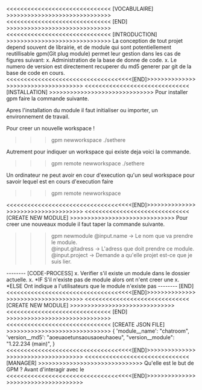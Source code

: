 
<<<<<<<<<<<<<<<<<<<<<<<<<<<<<< [VOCABULAIRE] >>>>>>>>>>>>>>>>>>>>>>>>>>>>>>
<<<<<<<<<<<<<<<<<<<<<<<<<<<<<< [END] >>>>>>>>>>>>>>>>>>>>>>>>>>>>>>
<<<<<<<<<<<<<<<<<<<<<<<<<<<<<< [INTRODUCTION] >>>>>>>>>>>>>>>>>>>>>>>>>>>>>>
La conception de tout projet depend souvent de librairie, et de module qui sont potentiellement reutillisable 
gpm(Git plug module) permet leur gestion dans les cas de figures suivant: 
x. Administration de la base de donne de code.
x. Le numero de version est directement recuperer du md5 generer par git de la base de code en cours.
<<<<<<<<<<<<<<<<<<<<<<<<<<<<<<<<<<<<[END]>>>>>>>>>>>>>>>>>>>>>>>>>>>>>>>>>>>>
<<<<<<<<<<<<<<<<<<<<<<<<<<<<<< [INSTALLATION] >>>>>>>>>>>>>>>>>>>>>>>>>>>>>>
Pour installer gpm faire la commande suivante.

Apres l'installation du module il faut initialiser ou importer, un environnement de travail.

Pour creer un nouvelle workspace !
>>> gpm newworkspace ./sethere

Autrement pour indiquer un workspace qui existe deja voici la commande.

>>> gpm remote newworkspace ./sethere 

Un ordinateur ne peut avoir en cour d'execution qu'un seul workspace pour savoir lequel est en cours d'execution faire 

>>> gpm remote newworkspace

<<<<<<<<<<<<<<<<<<<<<<<<<<<<<<<<<<<<[END]>>>>>>>>>>>>>>>>>>>>>>>>>>>>>>>>>>>>
<<<<<<<<<<<<<<<<<<<<<<<<<<<<<< [CREATE NEW MODULE] >>>>>>>>>>>>>>>>>>>>>>>>>>>>>>
Pour creer une nouveaux module il faut taper la commande suivante.

>>> gpm newmodule
    @input.name -> Le nom que va prendre le module.   
    @input.gitadress -> L'adress que doit prendre ce module.
    @input.project -> Demande a qu'elle projet est-ce que je suis lier.

-------- [CODE-PROCESS]
x. Verifier s'il existe un module dans le dossier actuelle.
    x. *IF S'il n'existe pas de module alors ont n'ent creer une 
    x. *ELSE Ont indique a l'utilisateurs que le module n'existe pas 
-------- [END]
<<<<<<<<<<<<<<<<<<<<<<<<<<<<<<<<<<<<[END]>>>>>>>>>>>>>>>>>>>>>>>>>>>>>>>>>>>>
<<<<<<<<<<<<<<<<<<<<<<<<<<<<<< [CREATE NEW MODULE] >>>>>>>>>>>>>>>>>>>>>>>>>>>>>>
<<<<<<<<<<<<<<<<<<<<<<<<<<<<<< [END] >>>>>>>>>>>>>>>>>>>>>>>>>>>>>>
<<<<<<<<<<<<<<<<<<<<<<<<<<<<<< [CREATE JSON FILE] >>>>>>>>>>>>>>>>>>>>>>>>>>>>>>
{
    'module__name': "chatroom",
    'version__md5': "aoeuaoetunsaousaoeuhaoeu",
    "version__module": "1.22.234 (main)",
}
<<<<<<<<<<<<<<<<<<<<<<<<<<<<<<<<<<<<[END]>>>>>>>>>>>>>>>>>>>>>>>>>>>>>>>>>>>>
<<<<<<<<<<<<<<<<<<<<<<<<<<<<<< [MANAGER] >>>>>>>>>>>>>>>>>>>>>>>>>>>>>>
Qu'elle est le but de GPM ? 
Avant d'interagir avec le 
<<<<<<<<<<<<<<<<<<<<<<<<<<<<<<<<<<<<[END]>>>>>>>>>>>>>>>>>>>>>>>>>>>>>>>>>>>>